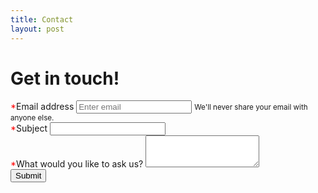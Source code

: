 ```yaml
---
title: Contact
layout: post
---
```

<script src='https://www.google.com/recaptcha/api.js'></script>
<div id="main-content">
	<div class="section">
		<div class="container">
		<h1>Get in touch!</h1>
			<form action="https://wodtimecalculator.com/blog/contact-send.php" method="post">
				<div class="field">
					<label for="email" class="label"><span style="color:red">&#42;</span>Email address</label>
					<input type="email" class="input" id="email" name="email" aria-describedby="emailHelp" placeholder="Enter email">
					<small id="emailHelp" class="help">We'll never share your email with anyone else.</small>
				</div>
				<div class="field">
					<label for="subject" class="label"><span style="color:red">&#42;</span>Subject</label>
					<input type="text" class="input" id="subject" name="subject">
				</div>
				<div class="field">
					<label for="content" class="label"><span style="color:red">&#42;</span>What would you like to ask us?</label>
					<textarea class="input" id="content" rows="3" name="content"></textarea>
				</div>
				<div class="g-recaptcha" data-sitekey="6LeUzAgUAAAAADNc-TI9QLYD3dAGdDFRNd1Cf9aA"></div>		
				<button type="submit" class="button is-prim">Submit</button>
			</form>
		</div>
	</div>
</div>